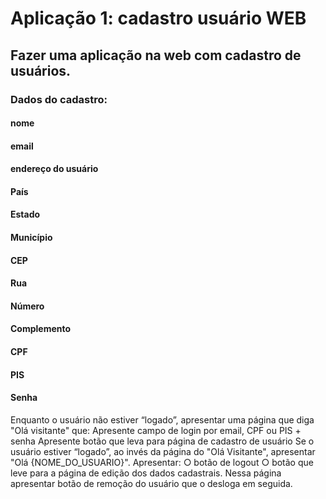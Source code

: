 # Aplicação 1: cadastro usuário WEB

## Fazer uma aplicação na web com cadastro de usuários.
### Dados do cadastro:
#### nome
#### email
#### endereço do usuário
#### País
#### Estado
#### Município
#### CEP
#### Rua
#### Número
#### Complemento
#### CPF
#### PIS
#### Senha
Enquanto o usuário não estiver “logado”, apresentar uma página que diga "Olá visitante" que: Apresente campo de login por email, CPF ou PIS + senha 
Apresente botão que leva para página de cadastro de usuário Se o usuário estiver “logado”, ao invés da página do "Olá Visitante", apresentar
"Olá {NOME_DO_USUARIO}". Apresentar: ○ botão de logout ○ botão que leve para a página de edição dos dados cadastrais. Nessa página apresentar botão de remoção do usuário que o desloga em
seguida.
